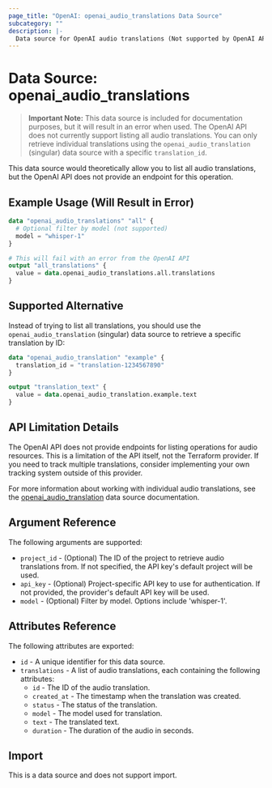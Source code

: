 ```yaml
---
page_title: "OpenAI: openai_audio_translations Data Source"
subcategory: ""
description: |-
  Data source for OpenAI audio translations (Not supported by OpenAI API).
---
```


# Data Source: openai_audio_translations

> **Important Note:** This data source is included for documentation purposes, but it will result in an error when used. The OpenAI API does not currently support listing all audio translations. You can only retrieve individual translations using the `openai_audio_translation` (singular) data source with a specific `translation_id`.

This data source would theoretically allow you to list all audio translations, but the OpenAI API does not provide an endpoint for this operation.

## Example Usage (Will Result in Error)

```terraform
data "openai_audio_translations" "all" {
  # Optional filter by model (not supported)
  model = "whisper-1"
}

# This will fail with an error from the OpenAI API
output "all_translations" {
  value = data.openai_audio_translations.all.translations
}
```

## Supported Alternative

Instead of trying to list all translations, you should use the `openai_audio_translation` (singular) data source to retrieve a specific translation by ID:

```terraform
data "openai_audio_translation" "example" {
  translation_id = "translation-1234567890"
}

output "translation_text" {
  value = data.openai_audio_translation.example.text
}
```

## API Limitation Details

The OpenAI API does not provide endpoints for listing operations for audio resources. This is a limitation of the API itself, not the Terraform provider. If you need to track multiple translations, consider implementing your own tracking system outside of this provider.

For more information about working with individual audio translations, see the [openai_audio_translation](./audio_translation.md) data source documentation.

## Argument Reference

The following arguments are supported:

* `project_id` - (Optional) The ID of the project to retrieve audio translations from. If not specified, the API key's default project will be used.
* `api_key` - (Optional) Project-specific API key to use for authentication. If not provided, the provider's default API key will be used.
* `model` - (Optional) Filter by model. Options include 'whisper-1'.

## Attributes Reference

The following attributes are exported:

* `id` - A unique identifier for this data source.
* `translations` - A list of audio translations, each containing the following attributes:
  * `id` - The ID of the audio translation.
  * `created_at` - The timestamp when the translation was created.
  * `status` - The status of the translation.
  * `model` - The model used for translation.
  * `text` - The translated text.
  * `duration` - The duration of the audio in seconds.

## Import

This is a data source and does not support import. 